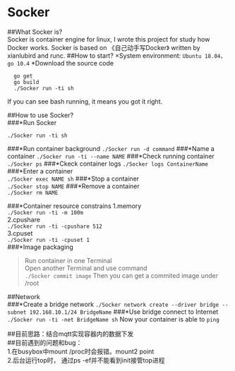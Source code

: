 # Socker  
##What Socker is?  
  Socker is container engine for linux, I wrote this project for study how Docker works. Socker is based on 《自己动手写Docker》 written by xianlubird and runc.
##How to start?
×System environment: 
  `Ubuntu 18.04，go 10.4`
*Download the source code   
  ```
	go get
	go build
	./Socker run -ti sh
  ```
If you can see bash running, it means you got it right.

##How to use Socker?  
###*Run Socker   
```
./Socker run -ti sh
```
###*Run container background
`./Socker run -d command`
###*Name a container
`./Socker run -ti --name NAME`
###*Check running container
`./Socker ps`
###*Ckeck container logs
`./Socker logs ContainerName`
###*Enter a container  
`./Socker exec NAME sh`
###*Stop a container   
`./Socker stop NAME`
###*Remove a container  
`./Socker rm NAME`

###*Container resource constrains
1.memory  
`./Socker run -ti -m 100m`  
2.cpushare  
`./Socker run -ti -cpushare 512`  
3.cpuset   
`./Socker run -ti -cpuset 1`  
###*Image packaging
>Run container in one Terminal  
>Open another Terminal and use command  
`./Socker commit image`
>Then you can get a commited image under /root

##Network  
###*Create a bridge network
`./Socker network create --driver bridge --subnet 192.168.10.1/24 BridgeName`
###*Use bridge  connect to Internet
`./Socker run -ti -net BridgeName sh`
Now your container is able to `ping`  


##目前思路：结合mqtt实现容器内的数据下发  
##目前遇到的问题和bug：  
  1.在busybox中mount /proc时会报错。mount2 point  
  2.后台运行top时， 通过ps -ef并不能看到init接管top进程  
